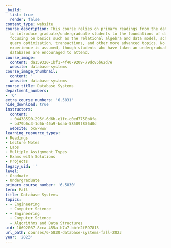 ```yaml
---
_build:
  list: true
  render: false
content_type: website
course_description: This course relies on primary readings from the database community
  to introduce graduate/undergraduate students to the foundations of database systems,
  focusing on basics such as the relational algebra and data model, schema normalization,
  query optimization, transactions, and other more advanced topics. No prior database
  experience is assumed, though students who have taken an undergraduate course in
  databases are encouraged to attend.
course_image:
  content: da159320-1bf1-4f40-9209-79dc85b62d7e
  website: database-systems
course_image_thumbnail:
  content: ''
  website: database-systems
course_title: Database Systems
department_numbers:
- '6'
extra_course_numbers: '6.5831'
hide_download: true
instructors:
  content:
  - 04438590-295f-6d6b-e1fc-c0ed7750b8fa
  - bd79b6c3-1d6b-46a9-bdab-58509f836d0d
  website: ocw-www
learning_resource_types:
- Readings
- Lecture Notes
- Labs
- Multiple Assignment Types
- Exams with Solutions
- Projects
legacy_uid: ''
level:
- Graduate
- Undergraduate
primary_course_number: '6.5830'
term: Fall
title: Database Systems
topics:
- - Engineering
  - Computer Science
- - Engineering
  - Computer Science
  - Algorithms and Data Structures
uid: 10692037-8cca-455a-b7a7-bbfe2f897813
url_path: courses/6-5830-database-systems-fall-2023
year: '2023'
---
```

